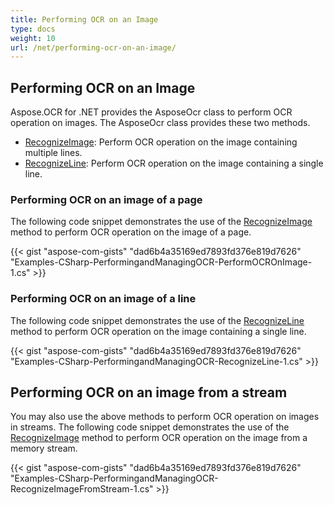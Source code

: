 ```yaml
---
title: Performing OCR on an Image
type: docs
weight: 10
url: /net/performing-ocr-on-an-image/
---
```


## **Performing OCR on an Image**
Aspose.OCR for .NET provides the AsposeOcr class to perform OCR operation on images. The AsposeOcr class provides these two methods.

- [RecognizeImage](https://apireference.aspose.com/ocr/net/aspose.ocr.asposeocr/recognizeimage/methods/4): Perform OCR operation on the image containing multiple lines.
- [RecognizeLine](https://apireference.aspose.com/ocr/net/aspose.ocr.asposeocr/recognizeline/methods/1): Perform OCR operation on the image containing a single line.
### **Performing OCR on an image of a page**
The following code snippet demonstrates the use of the [RecognizeImage](https://apireference.aspose.com/ocr/net/aspose.ocr.asposeocr/recognizeimage/methods/4) method to perform OCR operation on the image of a page.



{{< gist "aspose-com-gists" "dad6b4a35169ed7893fd376e819d7626" "Examples-CSharp-PerformingandManagingOCR-PerformOCROnImage-1.cs" >}}
### **Performing OCR on an image of a line**
The following code snippet demonstrates the use of the [RecognizeLine](https://apireference.aspose.com/ocr/net/aspose.ocr.asposeocr/recognizeline/methods/1) method to perform OCR operation on the image containing a single line.

{{< gist "aspose-com-gists" "dad6b4a35169ed7893fd376e819d7626" "Examples-CSharp-PerformingandManagingOCR-RecognizeLine-1.cs" >}}
## **Performing OCR on an image from a stream**
You may also use the above methods to perform OCR operation on images in streams. The following code snippet demonstrates the use of the [RecognizeImage](https://apireference.aspose.com/ocr/net/aspose.ocr/asposeocr/methods/recognizeimage) method to perform OCR operation on the image from a memory stream.

{{< gist "aspose-com-gists" "dad6b4a35169ed7893fd376e819d7626" "Examples-CSharp-PerformingandManagingOCR-RecognizeImageFromStream-1.cs" >}}
